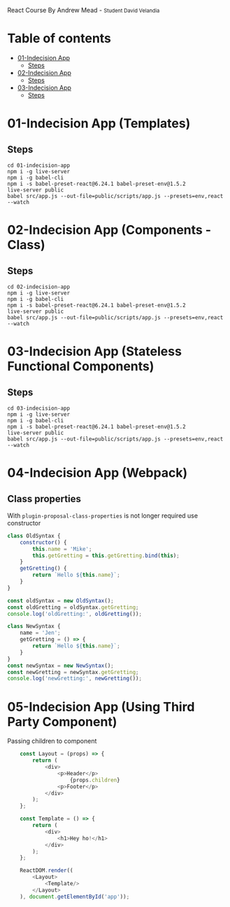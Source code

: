 React Course By Andrew Mead - <small>Student David Velandia</small>

Table of contents
=================

* [ 01-Indecision App](#h1-01-indecision-app)
    * [Steps](#h2-steps)
* [ 02-Indecision App](#h1-02-indecision-app)
    * [Steps](#h2-steps)
* [ 03-Indecision App](#h1-03-indecision-app)
    * [Steps](#h2-steps)


# 01-Indecision App (Templates)
## Steps
```shell
cd 01-indecision-app
npm i -g live-server
npm i -g babel-cli
npm i -s babel-preset-react@6.24.1 babel-preset-env@1.5.2
live-server public
babel src/app.js --out-file=public/scripts/app.js --presets=env,react --watch
```
# 02-Indecision App (Components - Class)
## Steps
```shell
cd 02-indecision-app
npm i -g live-server
npm i -g babel-cli
npm i -s babel-preset-react@6.24.1 babel-preset-env@1.5.2
live-server public
babel src/app.js --out-file=public/scripts/app.js --presets=env,react --watch
```
# 03-Indecision App (Stateless Functional Components)
## Steps
```shell
cd 03-indecision-app
npm i -g live-server
npm i -g babel-cli
npm i -s babel-preset-react@6.24.1 babel-preset-env@1.5.2
live-server public
babel src/app.js --out-file=public/scripts/app.js --presets=env,react --watch
```

# 04-Indecision App (Webpack)
## Class properties
With `plugin-proposal-class-properties` is not longer required use constructor
```javascript
class OldSyntax {
    constructor() {
        this.name = 'Mike';
        this.getGretting = this.getGretting.bind(this);
    }
    getGretting() {
        return `Hello ${this.name}`;
    }
}

const oldSyntax = new OldSyntax();
const oldGretting = oldSyntax.getGretting;
console.log('oldGretting:', oldGretting());

class NewSyntax {
    name = 'Jen';
    getGretting = () => {
        return `Hello ${this.name}`;
    }
}
const newSyntax = new NewSyntax();
const newGretting = newSyntax.getGretting;
console.log('newGretting:', newGretting());
```

# 05-Indecision App (Using Third Party Component)
Passing children to component
```javascript
    const Layout = (props) => {
        return (
            <div>
                <p>Header</p>
                    {props.children}
                <p>Footer</p>
            </div>
        );
    };

    const Template = () => {
        return (
            <div>
                <h1>Hey ho!</h1>
            </div>
        );
    };

    ReactDOM.render((
        <Layout>
            <Template/>
        </Layout>
    ), document.getElementById('app'));
```